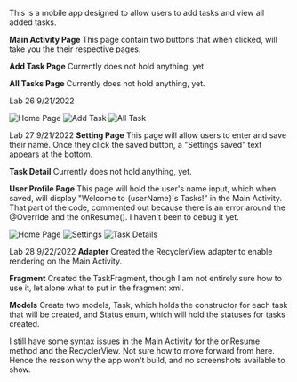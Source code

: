 This is a mobile app designed to allow users to add tasks and view all added tasks.

**Main Activity Page**
This page contain two buttons that when clicked, will take you the their respective pages.

**Add Task Page**
Currently does not hold anything, yet.

**All Tasks Page**
Currently does not hold anything, yet.

Lab 26 9/21/2022

![Home Page](Images/homescreen.png)
![Add Task](Images/addtask.png)
![All Task](Images/alltask.png)

Lab 27 9/21/2022
**Setting Page**
This page will allow users to enter and save their name. Once they click the saved button, a "Settings saved" text appears at the bottom.

**Task Detail**
Currently does not hold anything, yet.

**User Profile Page**
This page will hold the user's name input, which when saved, will display "Welcome to {userName}'s Tasks!" in the Main Activity. That part of the code, commented out because there is an error around the @Override and the onResume(). I haven't been to debug it yet.

![Home Page](Images/newhomepage.png)
![Settings](Images/settings.png)
![Task Details](Images/taskdetails.png)

Lab 28 9/22/2022
**Adapter**
Created the RecyclerView adapter to enable rendering on the Main Activity.

**Fragment**
Created the TaskFragment, though I am not entirely sure how to use it, let alone what to put in the fragment xml.

**Models**
Create two models, Task, which holds the constructor for each task that will be created, and Status enum, which will hold the statuses for tasks created.

I still have some syntax issues in the Main Activity for the onResume method and the RecyclerView. Not sure how to move forward from here. Hence the reason why the app won't build, and no screenshots available to show.